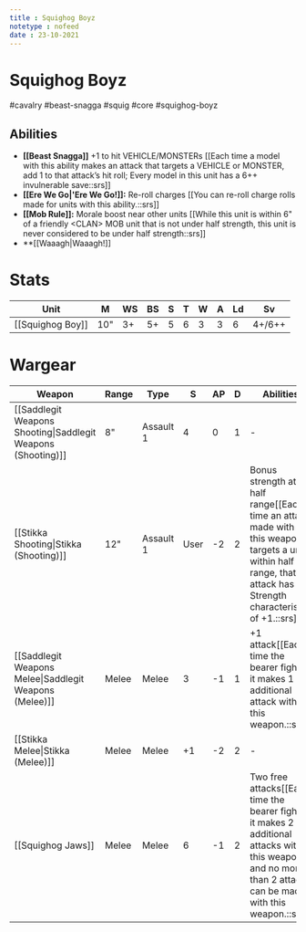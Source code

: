 ```yaml
---
title : Squighog Boyz
notetype : nofeed
date : 23-10-2021
---
```


# Squighog Boyz
#cavalry #beast-snagga #squig #core #squighog-boyz 

## Abilities

- **[[Beast Snagga]]** +1 to hit VEHICLE/MONSTERs [[Each time a model with this ability makes an attack that targets a VEHICLE or MONSTER, add 1 to that attack’s hit roll; Every model in this unit has a 6++ invulnerable save::srs]]
- **[[Ere We Go\|'Ere We Go!]]:** Re-roll charges [[You can re-roll charge rolls made for units with this ability.::srs]]
- **[[Mob Rule]]:** Morale boost near other units [[While this unit is within 6" of a friendly \<CLAN> MOB unit that is not under half strength, this unit is never considered to be under half strength::srs]]
- **[[Waaagh\|Waaagh!]]

# Stats

| Unit             | M   | WS  | BS  | S   | T   | W   | A   | Ld  | Sv     |
| ---------------- | --- | --- | --- | --- | --- | --- | --- | --- | ------ |
| [[Squighog Boy]] | 10" | 3+  | 5+  | 5   | 6   | 3   | 3   | 6   | 4+/6++ |

# Wargear

| Weapon                                                       | Range | Type      | S    | AP  | D   | Abilities                                                                                                                                                         |
| ------------------------------------------------------------ | ----- | --------- | ---- | --- | --- | ----------------------------------------------------------------------------------------------------------------------------------------------------------------- |
| [[Saddlegit Weapons Shooting\|Saddlegit Weapons (Shooting)]] | 8"    | Assault 1 | 4    | 0   | 1   | -                                                                                                                                                                 |
| [[Stikka Shooting\|Stikka (Shooting)]]                       | 12"   | Assault 1 | User | -2  | 2   | Bonus strength at half range[[Each time an attack made with this weapon targets a unit within half range, that attack has a Strength characteristic of +1.::srs]] | 
| [[Saddlegit Weapons Melee\|Saddlegit Weapons (Melee)]]       | Melee | Melee     | 3    | -1  | 1   | +1 attack[[Each time the bearer fights, it makes 1 additional attack with this weapon.::srs]]                                                                     |
| [[Stikka Melee\|Stikka (Melee)]]                             | Melee | Melee     | +1   | -2  | 2   | -                                                                                                                                                                 |
| [[Squighog Jaws]]                                            | Melee | Melee     | 6    | -1  | 2   | Two free attacks[[Each time the bearer fights, it makes 2 additional attacks with this weapon and no more than 2 attacks can be made with this weapon.::srs]]     |